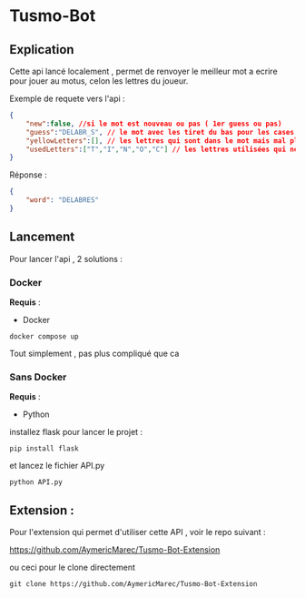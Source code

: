 # Tusmo-Bot

## Explication

Cette api lancé localement , permet de renvoyer le meilleur mot a ecrire pour jouer au motus, celon les lettres du joueur.  

Exemple de requete vers l'api :

```json
{
    "new":false, //si le mot est nouveau ou pas ( 1er guess ou pas)
    "guess":"DELABR_S", // le mot avec les tiret du bas pour les cases vides
    "yellowLetters":[], // les lettres qui sont dans le mot mais mal placés , en jaune dans le jeu
    "usedLetters":["T","I","N","O","C"] // les lettres utilisées qui ne sont pas dans le mot
}
```

Réponse :

```json
{
    "word": "DELABRES"
}
```

## Lancement

Pour lancer l'api , 2 solutions :

### Docker

**Requis** :
-   Docker 

```
docker compose up
```

Tout simplement , pas plus compliqué que ca

### Sans Docker

**Requis** :
-   Python

installez flask pour lancer le projet :

```
pip install flask
```

et lancez le fichier API.py

```
python API.py
```

## Extension : 

Pour l'extension qui permet d'utiliser cette API , voir le repo suivant :

https://github.com/AymericMarec/Tusmo-Bot-Extension

ou ceci pour le clone directement

```
git clone https://github.com/AymericMarec/Tusmo-Bot-Extension
```